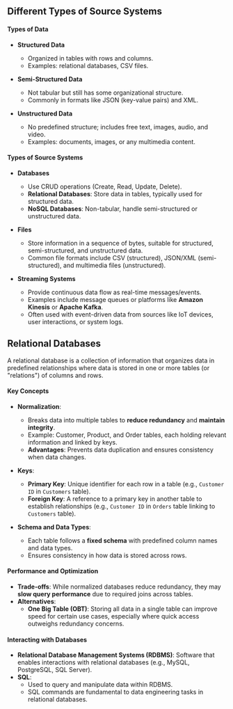 ## Different Types of Source Systems
#### Types of Data

-  **Structured Data**
	- Organized in tables with rows and columns.
	- Examples: relational databases, CSV files.

- **Semi-Structured Data**
	- Not tabular but still has some organizational structure.
	- Commonly in formats like JSON (key-value pairs) and XML.

- **Unstructured Data**
	- No predefined structure; includes free text, images, audio, and video.
	- Examples: documents, images, or any multimedia content.

#### Types of Source Systems

- **Databases**
    - Use CRUD operations (Create, Read, Update, Delete).
    - **Relational Databases**: Store data in tables, typically used for structured data.
    - **NoSQL Databases**: Non-tabular, handle semi-structured or unstructured data.

- **Files**
    - Store information in a sequence of bytes, suitable for structured, semi-structured, and unstructured data.
    - Common file formats include CSV (structured), JSON/XML (semi-structured), and multimedia files (unstructured).

- **Streaming Systems**
    - Provide continuous data flow as real-time messages/events.
    - Examples include message queues or platforms like **Amazon Kinesis** or **Apache Kafka**.
    - Often used with event-driven data from sources like IoT devices, user interactions, or system logs.

## Relational Databases

A relational database is a collection of information that organizes data in predefined relationships where data is stored in one or more tables (or "relations") of columns and rows.
#### Key Concepts

- **Normalization**:
    - Breaks data into multiple tables to **reduce redundancy** and **maintain integrity**.
    - Example: Customer, Product, and Order tables, each holding relevant information and linked by keys.
    - **Advantages**: Prevents data duplication and ensures consistency when data changes.

- **Keys**:
    - **Primary Key**: Unique identifier for each row in a table (e.g., `Customer ID` in `Customers` table).
    - **Foreign Key**: A reference to a primary key in another table to establish relationships (e.g., `Customer ID` in `Orders` table linking to `Customers` table).

- **Schema and Data Types**:
    - Each table follows a **fixed schema** with predefined column names and data types.
    - Ensures consistency in how data is stored across rows.

#### Performance and Optimization

- **Trade-offs**: While normalized databases reduce redundancy, they may **slow query performance** due to required joins across tables.
- **Alternatives**:
    - **One Big Table (OBT)**: Storing all data in a single table can improve speed for certain use cases, especially where quick access outweighs redundancy concerns.

#### Interacting with Databases

- **Relational Database Management Systems (RDBMS)**: Software that enables interactions with relational databases (e.g., MySQL, PostgreSQL, SQL Server).
- **SQL**:
    - Used to query and manipulate data within RDBMS.
    - SQL commands are fundamental to data engineering tasks in relational databases.